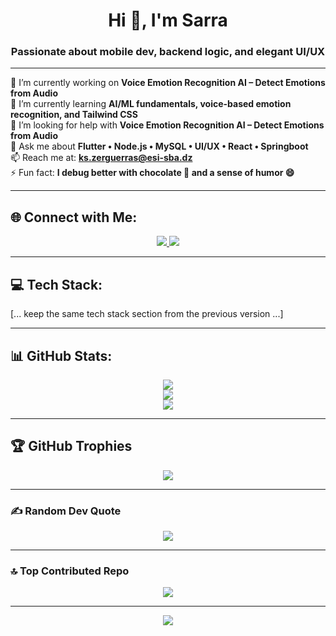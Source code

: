 <h1 align="center">Hi 👋, I'm Sarra</h1>
<h3 align="center">Passionate about mobile dev, backend logic, and elegant UI/UX</h3>

---

🔭 I’m currently working on **Voice Emotion Recognition AI – Detect Emotions from Audio**  
🌱 I’m currently learning **AI/ML fundamentals, voice-based emotion recognition, and Tailwind CSS**  
🤝 I’m looking for help with **Voice Emotion Recognition AI – Detect Emotions from Audio**  
💬 Ask me about **Flutter • Node.js • MySQL • UI/UX • React • Springboot**  
📫 Reach me at: **ks.zerguerras@esi-sba.dz**  
⚡ Fun fact: **I debug better with chocolate 🍫 and a sense of humor 😄**

---

## 🌐 Connect with Me:
<p align="center">
  <a href="https://linkedin.com/in/sarra-zerguerras-1b0978195">
    <img src="https://img.shields.io/badge/LinkedIn-%230077B5.svg?logo=linkedin&logoColor=white" />
  </a>
  <a href="https://instagram.com/sarra.zerguerras">
    <img src="https://img.shields.io/badge/Instagram-%23E4405F.svg?logo=instagram&logoColor=white" />
  </a>
</p>

---

## 💻 Tech Stack:
<!-- Tech grouped as in the previous response -->

[... keep the same tech stack section from the previous version ...]

---

## 📊 GitHub Stats:
<p align="center">
  <img src="https://github-readme-stats.vercel.app/api?username=sarrazer24&theme=bear&hide_border=false&include_all_commits=true&count_private=true" />
  <br />
  <img src="https://nirzak-streak-stats.vercel.app/?user=sarrazer24&theme=bear&hide_border=false" />
  <br />
  <img src="https://github-readme-stats.vercel.app/api/top-langs/?username=sarrazer24&theme=bear&hide_border=false&include_all_commits=true&count_private=true&layout=compact" />
</p>

---

## 🏆 GitHub Trophies
<p align="center">
  <img src="https://github-profile-trophy.vercel.app/?username=sarrazer24&theme=dark&no-frame=false&no-bg=false&margin-w=4" />
</p>

---

### ✍️ Random Dev Quote
<p align="center">
  <img src="https://quotes-github-readme.vercel.app/api?type=horizontal&theme=radical" />
</p>

---

### 🔝 Top Contributed Repo
<p align="center">
  <img src="https://github-contributor-stats.vercel.app/api?username=sarrazer24&limit=5&theme=dark&combine_all_yearly_contributions=true" />
</p>

---

<p align="center">
  <img src="https://visitcount.itsvg.in/api?id=sarrazer24&icon=0&color=1" />
</p>

<!-- Proudly created with GPRM ( https://gprm.itsvg.in ) -->

